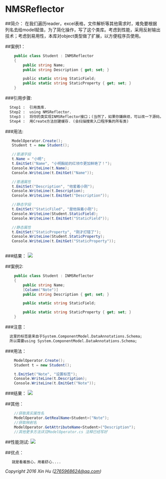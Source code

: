 # NMSReflector
##简介：
  在我们遍历reader，excel表格，文件解析等其他需求时，难免要根据列名去给model赋值，为了简化操作，写了这个类库。考虑到性能，采用反射输出技术；考虑到易用性，本库对object类型做了扩展，以方便程序员使用。



##案例1：
```C#
    public class Student : INMSReflector
    {
        public string Name;
        public string Description { get; set; }

        public static string StaticField;
        public static string StaticProperty { get; set; }
    }
```  
###引用步骤:
```html
  Step1 :  引用类库.
  Step2 :  using NMSReflector.
  Step3 :  将你的类实现INMSReflector接口；(当然了，如果你嫌麻烦，可以改一下源码，在ModelOperator.cs中).
  Step4 :  用Create方法创建缓存. (会扫描搜索入口程序集的所有类)
``` 

###用法:
```C#
   ModelOperator.Create();
   Student t = new Student();

   //普通字段
   t.Name = "小明";
   t.EmitSet("Name", "小明胸前的红领巾更加鲜艳了！");
   Console.WriteLine(t.Name);
   Console.WriteLine(t.EmitGet("Name"));

   //普通属性
   t.EmitSet("Description", "他爱着小刚");
   Console.WriteLine(t.Description);
   Console.WriteLine(t.EmitGet("Description"));

   //静态字段
   t.EmitSet("StaticFiled", "是他挨着小刚");
   Console.WriteLine(Student.StaticField);
   Console.WriteLine(t.EmitGet("StaticField"));

   //静态属性
   t.EmitSet("StaticProperty", "刚才打错了");
   Console.WriteLine(Student.StaticProperty);
   Console.WriteLine(t.EmitGet("StaticProperty"));
  
``` 
###结果：
![](https://github.com/NMSLanX/ImageCache/blob/master/NMSReflector%E6%A1%88%E4%BE%8B1.PNG)

##案例2:
```C#
    public class Student : INMSReflector
    {
        public string Name;
        [Column("Note")]
        public string Description { get; set; }

        public static string StaticField;

        public static string StaticProperty { get; set; }
    }
``` 
###注意：
```HTML
  这里的标签是来自于System.ComponentModel.DataAnnotations.Schema;
  所以需要using System.ComponentModel.DataAnnotations.Schema;
```

###用法：
```C#
    ModelOperator.Create();
    Student t = new Student();

    t.EmitSet("Note", "设置标签");
    Console.WriteLine(t.Description);
    Console.WriteLine(t.EmitGet("Note"));
```
###结果：
![](https://github.com/NMSLanX/ImageCache/blob/master/NMSReflector%E6%A1%88%E4%BE%8B2.PNG)

##其他：

```C#
    //获取真实属性名
    ModelOperator.GetRealName<Student>("Note");
    //获取映射名
    ModelOperator.GetAttributeName<Student>("Description");
    //其他更多方法详见ModelOperator.cs 注释已经写好
``` 
##性能测试:
![](https://github.com/NMSLanX/ImageCache/blob/master/NMSReflector%E6%A1%88%E4%BE%8B3.PNG)

##优点：
```HTML 
   就是看着放心，用着舒心....
```
*Copyright 2016 Xin Hu (2765968624@qq.com)*
